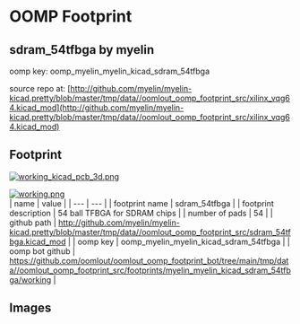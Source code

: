 # OOMP Footprint  
## sdram_54tfbga  by myelin  
  
oomp key: oomp_myelin_myelin_kicad_sdram_54tfbga  
  
source repo at: [http://github.com/myelin/myelin-kicad.pretty/blob/master/tmp/data//oomlout_oomp_footprint_src/xilinx_vqg64.kicad_mod](http://github.com/myelin/myelin-kicad.pretty/blob/master/tmp/data//oomlout_oomp_footprint_src/xilinx_vqg64.kicad_mod)  
## Footprint  
  
[![working_kicad_pcb_3d.png](working_kicad_pcb_3d_600.png)](working_kicad_pcb_3d.png)  
  
[![working.png](working_600.png)](working.png)  
| name | value | 
| --- | --- | 
| footprint name | sdram_54tfbga | 
| footprint description | 54 ball TFBGA for SDRAM chips | 
| number of pads | 54 | 
| github path | http://github.com/myelin/myelin-kicad.pretty/blob/master/tmp/data//oomlout_oomp_footprint_src/sdram_54tfbga.kicad_mod | 
| oomp key | oomp_myelin_myelin_kicad_sdram_54tfbga | 
| oomp bot github | https://github.com/oomlout/oomlout_oomp_footprint_bot/tree/main/tmp/data//oomlout_oomp_footprint_src/footprints/myelin_myelin_kicad_sdram_54tfbga/working | 
## Images  
